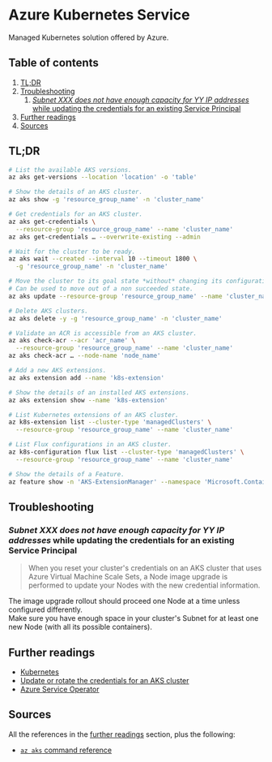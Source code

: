 # Azure Kubernetes Service

Managed Kubernetes solution offered by Azure.

## Table of contents <!-- omit in toc -->

1. [TL;DR](#tldr)
1. [Troubleshooting](#troubleshooting)
   1. [_Subnet XXX does not have enough capacity for YY IP addresses_ while updating the credentials for an existing Service Principal](#subnet-xxx-does-not-have-enough-capacity-for-yy-ip-addresses-while-updating-the-credentials-for-an-existing-service-principal)
1. [Further readings](#further-readings)
1. [Sources](#sources)

## TL;DR

```sh
# List the available AKS versions.
az aks get-versions --location 'location' -o 'table'

# Show the details of an AKS cluster.
az aks show -g 'resource_group_name' -n 'cluster_name'

# Get credentials for an AKS cluster.
az aks get-credentials \
  --resource-group 'resource_group_name' --name 'cluster_name'
az aks get-credentials … --overwrite-existing --admin

# Wait for the cluster to be ready.
az aks wait --created --interval 10 --timeout 1800 \
  -g 'resource_group_name' -n 'cluster_name'

# Move the cluster to its goal state *without* changing its configuration.
# Can be used to move out of a non succeeded state.
az aks update --resource-group 'resource_group_name' --name 'cluster_name' --yes

# Delete AKS clusters.
az aks delete -y -g 'resource_group_name' -n 'cluster_name'

# Validate an ACR is accessible from an AKS cluster.
az aks check-acr --acr 'acr_name' \
  --resource-group 'resource_group_name' --name 'cluster_name'
az aks check-acr … --node-name 'node_name'

# Add a new AKS extensions.
az aks extension add --name 'k8s-extension'

# Show the details of an installed AKS extensions.
az aks extension show --name 'k8s-extension'

# List Kubernetes extensions of an AKS cluster.
az k8s-extension list --cluster-type 'managedClusters' \
  --resource-group 'resource_group_name' --name 'cluster_name'

# List Flux configurations in an AKS cluster.
az k8s-configuration flux list --cluster-type 'managedClusters' \
  --resource-group 'resource_group_name' --name 'cluster_name'

# Show the details of a Feature.
az feature show -n 'AKS-ExtensionManager' --namespace 'Microsoft.ContainerService'
```

## Troubleshooting

### _Subnet XXX does not have enough capacity for YY IP addresses_ while updating the credentials for an existing Service Principal

> When you reset your cluster's credentials on an AKS cluster that uses Azure Virtual Machine Scale Sets, a Node image upgrade is performed to update your Nodes with the new credential information.

The image upgrade rollout should proceed one Node at a time unless configured differently.<br/>
Make sure you have enough space in your cluster's Subnet for at least one new Node (with all its possible containers).

## Further readings

- [Kubernetes]
- [Update or rotate the credentials for an AKS cluster]
- [Azure Service Operator]

## Sources

All the references in the [further readings] section, plus the following:

- [`az aks` command reference][az aks reference]

<!--
  References
  -->

<!-- Upstream -->
[az aks reference]: https://learn.microsoft.com/en-us/cli/azure/aks
[azure service operator]: https://azure.github.io/azure-service-operator/
[update or rotate the credentials for an aks cluster]: https://learn.microsoft.com/en-us/azure/aks/update-credentials

<!-- In-article sections -->
[further readings]: #further-readings

<!-- Knowledge base -->
[kubernetes]: ../kubernetes/README.md
